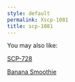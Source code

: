 ```yaml
---
style: default
permalink: Xscp-1081
title: scp-1081
---
```

You may also like:

[SCP-728](http://scp-wiki.net/scp-728)

[Banana Smoothie](http://scp-wiki.net/banana-smoothie)

